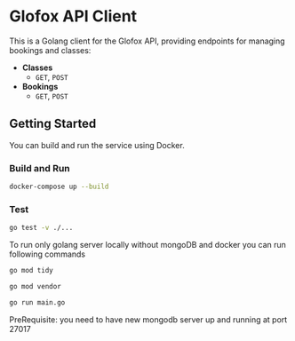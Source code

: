 # Glofox API Client

This is a Golang client for the Glofox API, providing endpoints for managing bookings and classes:

- **Classes**
  - `GET`, `POST`
- **Bookings**
  - `GET`, `POST`

## Getting Started

You can build and run the service using Docker.

### Build and Run

```bash
docker-compose up --build
```

### Test

```bash
go test -v ./...
```
To run only golang server locally without mongoDB and docker
you can run following commands

```bash
go mod tidy
```

```bash
go mod vendor
```

```bash
go run main.go
```
PreRequisite: you need to have new mongodb server up and running at port 27017
